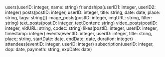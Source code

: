 users(userID: integer, name: string)
friendships(userID1: integer, userID2: integer)
posts(postID: integer, userID: integer, title: string, date: date, place: string, tags: string[])
image_posts(postID: integer, imgURL: string, filter: string)
text_posts(postID: integer, textContent: string)
video_posts(postID: integer, vidURL: string, codec: string)
likes(postID: integer, userID: integer, timestamp: integer)
events(eventID: integer, userID: integer, title: string, place; string, startDate: date, endDate: date, duration: integer)
attendees(eventID: integer, userID: integer)
subscription(userID: integer, dop: date, paymeth: string, expDate: date)
